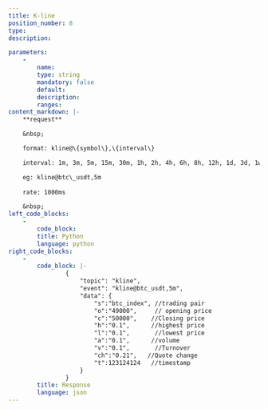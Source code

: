 ```yaml
---
title: K-line
position_number: 8
type:
description: 

parameters:
    -
        name:
        type: string
        mandatory: false
        default:
        description:
        ranges:
content_markdown: |-
    **request**

    &nbsp;

    format: kline@\{symbol\},\{interval\}

    interval: 1m, 3m, 5m, 15m, 30m, 1h, 2h, 4h, 6h, 8h, 12h, 1d, 3d, 1w, 1M

    eg: kline@btc\_usdt,5m
    
    rate: 1000ms

    &nbsp;
left_code_blocks:
    -
        code_block:
        title: Python
        language: python
right_code_blocks:
    -
        code_block: |-
                {
                    "topic": "kline", 
                    "event": "kline@btc_usdt,5m", 
                    "data": {
                        "s":"btc_index", //trading pair
                        "o":"49000",     // opening price
                        "c":"50000",    //Closing price
                        "h":"0.1",      //highest price
                        "l":"0.1",       //lowest price
                        "a":"0.1",      //volume
                        "v":"0.1",       //Turnover
                        "ch":"0.21",   //Quote change
                        "t":123124124   //timestamp
                    }
                }
        title: Response
        language: json
---
```

